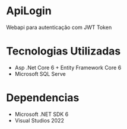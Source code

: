 # ApiLogin
Webapi para autenticação com JWT Token

# Tecnologias Utilizadas
* Asp .Net Core 6 + Entity Framework Core 6
* Microsoft SQL Serve

# Dependencias
* Microsoft .NET SDK 6
* Visual Studios 2022
